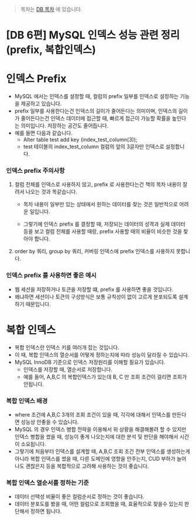 > 목차는 [DB 목차](https://insanelysimple.tistory.com/category/database) 에 있습니다.



# [DB 6편] MySQL 인덱스 성능 관련 정리 (prefix, 복합인덱스)





# 인덱스 Prefix

- MySQL 에서는 인덱스를 설정할 때, 컬럼의 prefix 일부를 인덱스로 설정하는 기능을 제공하고 있습니다.
- prefix 일부를 사용한다는건 인덱스의 길이가 줄어든다는 의미이며, 인덱스의 길이가 줄어든다는건 인덱스 데이터에 접근할 때, 빠르게 접근이 가능할 확률을 높인다는 의미입니다. 저장하는 공간도 줄어듭니다.
- 예를 들면 다음과 같습니다.
  - Alter table test add key (index_test_column(3));
  - test 테이블의 index_test_column 컬럼의 앞의 3글자만 인덱스로 설정합니다.



### 인덱스 prefix 주의사항

1. 컬럼 전체를 인덱스로 사용하지 않고, prefix 로 사용한다는건 책의 목차 내용이 잘려서 나오는 것과 똑같습니다.

   - 목차 내용이 일부만 있는 상태에서 원하는 데이터를 찾는 것은 일반적으로 어려운 일입니다.

   - 그렇기에 인덱스 prefix 를 결정할 때, 저장되는 데이터의 성격과 실제 데이터 등을 보고 컬럼 전체를 사용할 때랑, prefix 사용할 때의 비율이 비슷한 것을 찾아야 합니다.

2. order by 쿼리, group by 쿼리, 커버링 인덱스에 prefix 인덱스를 사용하지 못합니다.



### 인덱스 prefix 를 사용하면 좋은 예시

- 웹 세션을 저장하거나 토큰을 저장할 떄, prefix 를 사용하면 좋을 것입니다.
- 왜냐하면 세션이나 토큰의 구성방식은 보통 규칙성이 없이 고르게 분포되도록 설계하기 때문입니다.





# 복합 인덱스

- 복합 인덱스란 인덱스 키를 여러개 잡는 것입니다.
- 이 때, 복합 인덱스의 열순서를 어떻게 정하는지에 따라 성능이 달라질 수 있습니다.
- MySQL InnoDB 기준으로 인덱스 저장원리를 이해할 필요가 있습니다.
  - 인덱스를 저장할 때, 열순서로 저장합니다.
  - 예를 들어, A,B,C 의 복합인덱스가 있는데 B, C 만 조회 조건이 걸리면 조회가 안됩니다.



### 복합 인덱스 배경

- where 조건에 A,B,C 3개의 조회 조건이 있을 때, 각각에 대해서 인덱스를 만든다면 성능상 안좋을 수 있습니다.
- MySQL 의 경우 인덱스 병합 전략을 이용해서 위 상황을 해결해볼려 할 수 있지만 인덱스 병합을 썼을 때, 성능이 좋게 나오는지에 대한 분석 및 판단을 해야해서 시간이 소요됩니다.
- 그렇기에 처음부터 인덱스를 설계할 때, A,B,C 조회 조건 전부 인덱스를 생성하는게 아니라 복합 인덱스를 썼을 때, 다른 도메인에 영향을 안주는지, CUD 부하가 늘어나도 괜찮은지 등을 복합적으로 고려해 사용하는 것이 좋습니다.



### 복합 인덱스 열순서를 정하는 기준

- 데이터 선택성 비율이 좋은 컬럼순서로 정하는 것이 좋습니다. 
- 데이터 분포도를 봤을 때, 어떤 컬럼으로 조회했을 때, 효율적으로 찾을수 있는지 판단해서 정하면 됩니다.
